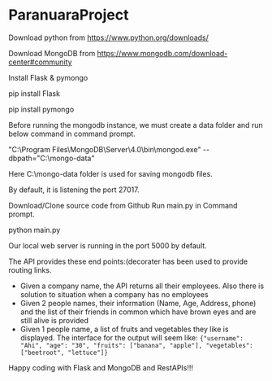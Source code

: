 # ParanuaraProject
Download python from https://www.python.org/downloads/

Download MongoDB from https://www.mongodb.com/download-center#community

Install Flask & pymongo

pip install Flask

pip install pymongo

Before running the mongodb instance, we must create a data folder and run below command in command prompt.

"C:\Program Files\MongoDB\Server\4.0\bin\mongod.exe" --dbpath="C:\mongo-data"

Here C:\mongo-data folder is used for saving mongodb files.

By default, it is listening the port 27017.

Download/Clone source code from Github
Run main.py in Command prompt.

python main.py

Our local web server is running in the port 5000 by default.

The API provides these end points:(decorater has been used to provide routing links.
- Given a company name, the API  returns all their employees. Also there is solution to situation when a company has no employees
- Given 2 people names, their information (Name, Age, Address, phone) and the list of their friends in common which have brown eyes and are still alive is provided
- Given 1 people name, a list of fruits and vegetables they like is displayed. The interface for the output will seem like: `{"username": "Ahi", "age": "30", "fruits": ["banana", "apple"], "vegetables": ["beetroot", "lettuce"]}`

Happy coding with Flask and MongoDB and RestAPIs!!!
